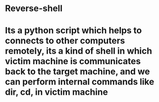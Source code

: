 # Reverse-shell
# Its a python script which helps to connects to other computers remotely, its a kind of shell in which victim machine is communicates back to the target machine, and we can perform internal commands like dir, cd, in victim machine



